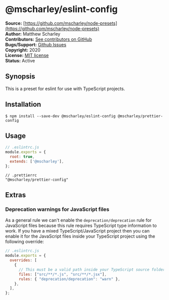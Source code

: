 # @mscharley/eslint-config

**Source:** [https://github.com/mscharley/node-presets](https://github.com/mscharley/node-presets)  
**Author:** Matthew Scharley  
**Contributors:** [See contributors on GitHub][gh-contrib]  
**Bugs/Support:** [Github Issues][gh-issues]  
**Copyright:** 2020  
**License:** [MIT license][license]  
**Status:** Active

## Synopsis

This is a preset for eslint for use with TypeScript projects.

## Installation

```console
$ npm install --save-dev @mscharley/eslint-config @mscharley/prettier-config
```

## Usage

```js
// .eslintrc.js
module.exports = {
  root: true,
  extends: ['@mscharley'],
};
```

```jsonc
// .prettierrc
"@mscharley/prettier-config"
```

## Extras

### Deprecation warnings for JavaScript files

As a general rule we can't enable the `deprecation/deprecation` rule for JavaScript files because this rule requires TypeScript type information to work. If you have a mixed TypeScript/JavaScript project then you can enable it for the JavaScript files inside your TypeScript project using the following override:

```js
// .eslintrc.js
module.exports = {
  overrides: [
    {
      // This must be a valid path inside your TypeScript source folders.
      files: ["src/**/*.js", "src/**/*.jsx"],
      rules: { "deprecation/deprecation": "warn" },
    },
  ],
};
```

[gh-contrib]: https://github.com/mscharley/node-presets/graphs/contributors
[gh-issues]: https://github.com/mscharley/node-presets/issues
[license]: https://github.com/mscharley/node-presets/blob/master/LICENSE
